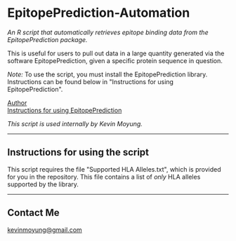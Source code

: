 # EpitopePrediction-Automation

_An R script that automatically retrieves epitope binding data from the EpitopePrediction package._

This is useful for users to pull out data in a large quantity generated via the software EpitopePrediction, given a specific protein sequence in question.

_Note:_ To use the script, you must install the EpitopePrediction library. Instructions can be found below in "Instructions for using EpitopePrediction".

[Author](https://github.com/jtextor/epitope-prediction)  
[Instructions for using EpitopePrediction](http://johannes-textor.name/R/epitope-prediction-using-r.html) 

_This script is used internally by Kevin Moyung._

* * * 

## Instructions for using the script

This script requires the file "Supported HLA Alleles.txt", which is provided for you in the repository. This file contains a list of *only* HLA alleles supported by the library.

* * *

## Contact Me

kevinmoyung@gmail.com
